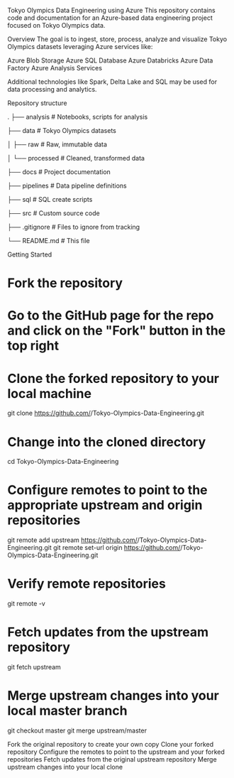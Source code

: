 Tokyo Olympics Data Engineering using Azure
This repository contains code and documentation for an Azure-based data engineering project focused on Tokyo Olympics data.

Overview
The goal is to ingest, store, process, analyze and visualize Tokyo Olympics datasets leveraging Azure services like:

Azure Blob Storage
Azure SQL Database
Azure Databricks
Azure Data Factory
Azure Analysis Services

Additional technologies like Spark, Delta Lake and SQL may be used for data processing and analytics.


Repository structure


.
├── analysis # Notebooks, scripts for analysis

├── data # Tokyo Olympics datasets

│ ├── raw # Raw, immutable data

│ └── processed # Cleaned, transformed data

├── docs # Project documentation

├── pipelines # Data pipeline definitions

├── sql # SQL create scripts

├── src # Custom source code

├── .gitignore # Files to ignore from tracking

└── README.md # This file


Getting Started

# Fork the repository
# Go to the GitHub page for the repo and click on the "Fork" button in the top right

# Clone the forked repository to your local machine
git clone https://github.com/<your-github-username>/Tokyo-Olympics-Data-Engineering.git

# Change into the cloned directory 
cd Tokyo-Olympics-Data-Engineering

# Configure remotes to point to the appropriate upstream and origin repositories
git remote add upstream https://github.com/<original-repo-owner>/Tokyo-Olympics-Data-Engineering.git
git remote set-url origin https://github.com/<your-github-username>/Tokyo-Olympics-Data-Engineering.git

# Verify remote repositories
git remote -v

# Fetch updates from the upstream repository
git fetch upstream

# Merge upstream changes into your local master branch
git checkout master
git merge upstream/master


Fork the original repository to create your own copy
Clone your forked repository
Configure the remotes to point to the upstream and your forked repositories
Fetch updates from the original upstream repository
Merge upstream changes into your local clone
